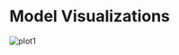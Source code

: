 # Model Visualizations

![plot1](https://github.com/user-attachments/assets/80dd0da3-611f-4877-ae9a-892e69851fb3)
